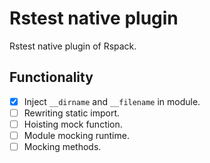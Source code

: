 # Rstest native plugin

Rstest native plugin of Rspack.

## Functionality

- [x] Inject `__dirname` and `__filename` in module.
- [ ] Rewriting static import.
- [ ] Hoisting mock function.
- [ ] Module mocking runtime.
- [ ] Mocking methods.